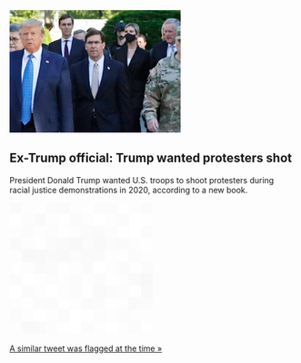 
![Ex-Trump official: Trump wanted protesters shot](./20220502175836.png)
## Ex-Trump official: Trump wanted protesters shot

President Donald Trump wanted U.S. troops to shoot protesters during racial justice demonstrations in 2020, according to a new book.

![pic](../square_bg.png)

[A similar tweet was flagged at the time »](https://www.yahoo.com/news/cant-you-just-shoot-them-former-defense-secretary-says-trump-wanted-violence-against-floyd-protesters-151957658.html)
